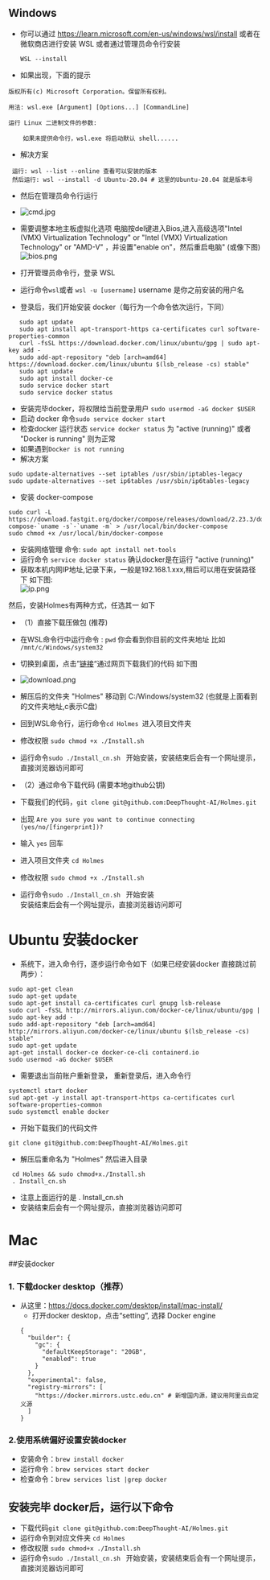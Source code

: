 ## Windows

- 你可以通过 https://learn.microsoft.com/en-us/windows/wsl/install 或者在微软商店进行安装 WSL
  或者通过管理员命令行安装
  ```
  WSL --install
  ```
- 如果出现，下面的提示
```
版权所有(c) Microsoft Corporation。保留所有权利。

用法: wsl.exe [Argument] [Options...] [CommandLine]

运行 Linux 二进制文件的参数:

    如果未提供命令行，wsl.exe 将启动默认 shell......
```
- 解决方案
```
 运行: wsl --list --online 查看可以安装的版本
 然后运行: wsl --install -d Ubuntu-20.04 # 这里的Ubuntu-20.04 就是版本号
```
- 然后在管理员命令行运行

- ![cmd.jpg](user_manual/cn/img/cmd.jpg)
- 需要调整本地主板虚拟化选项
  电脑按del键进入Bios,进入高级选项"Intel (VMX) Virtualization Technology" or "Intel (VMX) Virtualization Technology" or "AMD-V" ，并设置"enable on"，然后重启电脑" (或像下图)<br>
  ![bios.png](user_manual/cn/img/bios.png)

- 打开管理员命令行，登录 WSL
- 运行命令```wsl```或者 ```wsl -u [username]``` username 是你之前安装的用户名
- 登录后，我们开始安装 docker（每行为一个命令依次运行，下同）
```
   sudo apt update
   sudo apt install apt-transport-https ca-certificates curl software-properties-common
   curl -fsSL https://download.docker.com/linux/ubuntu/gpg | sudo apt-key add -
   sudo add-apt-repository "deb [arch=amd64] https://download.docker.com/linux/ubuntu $(lsb_release -cs) stable"
   sudo apt update
   sudo apt install docker-ce
   sudo service docker start
   sudo service docker status
```
- 安装完毕docker，将权限给当前登录用户
```sudo usermod -aG docker $USER```
- 启动 docker 命令```sudo service docker start```
- 检查docker 运行状态 ```service docker status``` 为 "active (running)" 或者 "Docker is running" 则为正常
- 如果遇到```Docker is not running```
- 解决方案
```
sudo update-alternatives --set iptables /usr/sbin/iptables-legacy
sudo update-alternatives --set ip6tables /usr/sbin/ip6tables-legacy
```
- 安装 docker-compose
```
sudo curl -L https://download.fastgit.org/docker/compose/releases/download/2.23.3/docker-compose-`uname -s`-`uname -m` > /usr/local/bin/docker-compose
sudo chmod +x /usr/local/bin/docker-compose
```

- 安装网络管理 命令: ```sudo apt install net-tools```
- 运行命令 ```service docker status``` 确认docker是在运行 "active (running)" <br>
- 获取本机内网IP地址,记录下来，一般是192.168.1.xxx,稍后可以用在安装路径下 如下图:<br>
![ip.png](user_manual/cn/img/ip.png)

然后，安装Holmes有两种方式，任选其一 如下

- （1）直接下载压做包 (推荐)
- 在WSL命令行中运行命令 : ```pwd``` 你会看到你目前的文件夹地址 比如 ```/mnt/c/Windows/system32```
- 切换到桌面，点击”<a href="https://github.com/DeepThought-AI/Holmes" target='_blank'>链接</a>“通过网页下载我们的代码 如下图
- ![download.png](user_manual/cn/img/download.png)
- 解压后的文件夹 "Holmes" 移动到  C:/Windows/system32 (也就是上面看到的文件夹地址,c表示C盘)
- 回到WSL命令行，运行命令```cd Holmes ```进入项目文件夹
- 修改权限 ```sudo chmod +x ./Install.sh```
- 运行命令```sudo ./Install_cn.sh ``` 开始安装，安装结束后会有一个网址提示，直接浏览器访问即可

- （2）通过命令下载代码 (需要本地github公钥)
- 下载我们的代码，```git clone git@github.com:DeepThought-AI/Holmes.git```
- 出现 ```Are you sure you want to continue connecting (yes/no/[fingerprint])? ```
- 输入 ```yes```  回车
- 进入项目文件夹 ```cd Holmes ```
- 修改权限 ```sudo chmod +x ./Install.sh```
- 运行命令```sudo ./Install_cn.sh ``` 开始安装<br>
安装结束后会有一个网址提示，直接浏览器访问即可



# Ubuntu 安装docker
- 系统下，进入命令行，逐步运行命令如下（如果已经安装docker 直接跳过前两步）：
```
sudo apt-get clean
sudo apt-get update
sudo apt-get install ca-certificates curl gnupg lsb-release
sudo curl -fsSL http://mirrors.aliyun.com/docker-ce/linux/ubuntu/gpg | sudo apt-key add -
sudo add-apt-repository "deb [arch=amd64] http://mirrors.aliyun.com/docker-ce/linux/ubuntu $(lsb_release -cs) stable"
sudo apt-get update
apt-get install docker-ce docker-ce-cli containerd.io
sudo usermod -aG docker $USER
```
- 需要退出当前账户重新登录， 重新登录后，进入命令行
```
systemctl start docker
sud apt-get -y install apt-transport-https ca-certificates curl software-properties-common
sudo systemctl enable docker
```
- 开始下载我们的代码文件
```
git clone git@github.com:DeepThought-AI/Holmes.git
```
- 解压后重命名为 "Holmes" 然后进入目录
```
 cd Holmes && sudo chmod+x./Install.sh
 . Install_cn.sh
```
- 注意上面运行的是 . Install_cn.sh
- 安装结束后会有一个网址提示，直接浏览器访问即可


# Mac
##安装docker
### 1. 下载docker desktop（推荐）
- 从这里：https://docs.docker.com/desktop/install/mac-install/
  - 打开docker desktop，点击“setting”, 选择 Docker engine
  ```
  {
    "builder": {
      "gc": {
        "defaultKeepStorage": "20GB",
        "enabled": true
      }
    },
    "experimental": false,
    "registry-mirrors": [
      "https://docker.mirrors.ustc.edu.cn" # 新增国内源，建议用阿里云自定义源
    ]
  }
  ```
### 2.使用系统偏好设置安装docker
- 安装命令：```brew install docker```
- 运行命令：```brew services start docker```
- 检查命令：```brew services list |grep docker```

## 安装完毕 docker后，运行以下命令
- 下载代码```git clone git@github.com:DeepThought-AI/Holmes.git```
- 运行命令到对应文件夹 ```cd Holmes ```
- 修改权限 ```sudo chmod+x ./Install.sh```
- 运行命令```sudo ./Install_cn.sh ``` 开始安装，安装结束后会有一个网址提示，直接浏览器访问即可

